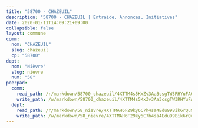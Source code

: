 ```yaml
---
title: "58700 - CHAZEUIL"
description: "58700 - CHAZEUIL | Entraide, Annonces, Initiatives"
date: 2020-01-11T14:09:21+09:00
collapsible: false
layout: commune
comm:
  nom: "CHAZEUIL"
  slug: chazeuil
  cp: "58700"
dept:
  nom: "Nièvre"
  slug: nievre
  num: "58"
peerpad:
  comm:
    read_path: /r/markdown/58700_chazeuil/4XTTM4s5KxZv3Aa3csgTW3RHYuFAQYybp8hYRpDoz2patbh8R
    write_path: /w/markdown/58700_chazeuil/4XTTM4s5KxZv3Aa3csgTW3RHYuFAQYybp8hYRpDoz2patbh8R-K3TgTfUWRjveeHkQgmjdkvUaMZ6Xz9fWRy2fKK9PRnEUh9xpru1mDEyMfKtvmKDsCRijnY1bKUhqUCtwU9zh9XcBpXMUvntsr3bavHmBQ9oJVi258Qce9VgFQao2HfoZLHmjgnCd
  dept:
    read_path: /r/markdown/58_nievre/4XTTMAH6F29ky6C7h4sa4Edu99Bik6rQu9XbiuBD1DvLw22pb
    write_path: /w/markdown/58_nievre/4XTTMAH6F29ky6C7h4sa4Edu99Bik6rQu9XbiuBD1DvLw22pb-K3TgUtHs3LnA4VP5N1eQxK9UkiWFz8M5ZP7N97wnUEM9Wfw65apM3LnvEX8HhP2Sd27LDh5t4GgmkbGDUaCqpnkD9BJGbaMbkS8idf1DYkYaRo6rACHXiR4PjahH89PiAFqFL3Lf
---
```


